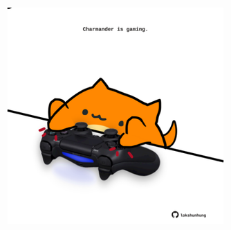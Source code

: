 <!-- built at 11/12/2024, 04:00:41 UTC -->
<p align="center">
  <img width="500" height="500" src="./ReadmeImage.svg">
</p>
